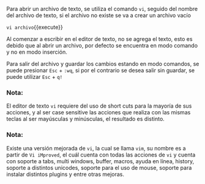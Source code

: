 Para abrir un archivo de texto, se utiliza el comando `vi`, seguido del nombre del archivo de texto, si el archivo no existe se va a crear un archivo vacío 

`vi archivo`{{execute}}

Al comenzar a escribir en el editor de texto, no se agrega el texto, esto es debido que al abrir un archivo, por defecto se encuentra en modo comando y no en modo inserción.

Para salir del archivo y guardar los cambios estando en modo comandos, se puede presionar `Esc` + `:wq`, si por el contrario se desea salir sin guardar, se puede utilizar `Esc` + `q!`

### Nota:
El editor de texto `vi` requiere del uso de short cuts para la mayoría de sus acciones, y al ser case sensitive las acciones que realiza con las mismas teclas al ser mayúsculas y minúsculas, el resultado es distinto.

### Nota:
Existe una versión mejorada de `vi`, la cual se llama `vim`, su nombre es a partir de `Vi iMproved`, el cuál cuenta con todas las acciones de `vi` y cuenta con soporte a tabs, multi windows, buffer, macros, ayuda en línea, history, soporte a distintos unicodes, soporte para el uso de mouse, soporte para instalar distintos plugins y entre otras mejoras.
